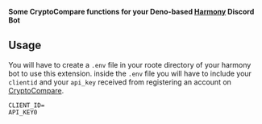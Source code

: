 **Some CryptoCompare functions for your Deno-based [Harmony](https://deno.land/x/harmony) Discord Bot**

## Usage
You will have to create a `.env` file in your roote directory of your harmony bot to use this extension. inside the `.env` file you will have to include your `clientid` and your `api_key` received from registering an account on [CryptoCompare](https://min-api.cryptocompare.com).
```
CLIENT_ID=
API_KEY0
```


